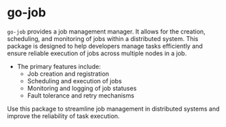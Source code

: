 # go-job

`go-job` provides a job management manager. It allows for the creation, scheduling, and monitoring of jobs within a distributed system. This package is designed to help developers manage tasks efficiently and ensure reliable execution of jobs across multiple nodes in a job.

- The primary features include:
  - Job creation and registration
  - Scheduling and execution of jobs
  - Monitoring and logging of job statuses
  - Fault tolerance and retry mechanisms

Use this package to streamline job management in distributed systems and improve the reliability of task execution.